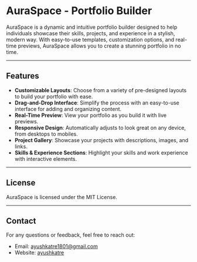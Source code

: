 # AuraSpace - Portfolio Builder

AuraSpace is a dynamic and intuitive portfolio builder designed to help individuals showcase their skills, projects, and experience in a stylish, modern way. With easy-to-use templates, customization options, and real-time previews, AuraSpace allows you to create a stunning portfolio in no time.

---

## Features

- **Customizable Layouts**: Choose from a variety of pre-designed layouts to build your portfolio with ease.
- **Drag-and-Drop Interface**: Simplify the process with an easy-to-use interface for adding and organizing content.
- **Real-Time Preview**: View your portfolio as you build it with live previews.
- **Responsive Design**: Automatically adjusts to look great on any device, from desktops to mobiles.
- **Project Gallery**: Showcase your projects with descriptions, images, and links.
- **Skills & Experience Sections**: Highlight your skills and work experience with interactive elements.

---

## License

AuraSpace is licensed under the MIT License.

---

## Contact

For any questions or feedback, feel free to reach out:

- Email: [ayushkatre1801@gmail.com](mailto:ayushkatre1801@gmail.com)
- Website: [ayushkatre](http://ayushkatreportfolio.vercel.app)
